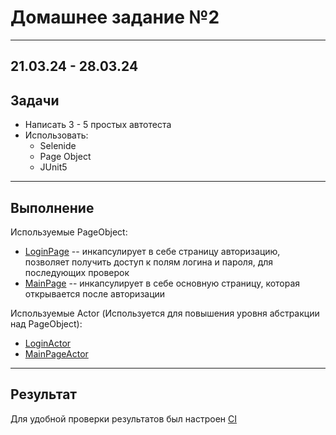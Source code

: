# Домашнее задание №2
---
21.03.24 - 28.03.24
---

## Задачи

- Написать 3 - 5 простых автотеста
- Использовать:
	- Selenide
	- Page Object
	- JUnit5
---
## Выполнение

Используемые PageObject:
 - [LoginPage](src/test/java/ru/ok/model/LoginPage.java) -- инкапсулирует в себе страницу авторизацию, позволяет получить доступ к полям логина и пароля, для последующих проверок
 - [MainPage](src/test/java/ru/ok/model/MainPage.java) -- инкапсулирует в себе основную страницу, которая открывается после авторизации

Используемые Actor (Используется для повышения уровня абстракции над PageObject):
 - [LoginActor](src/test/java/ru/ok/model/LoginOrchestrator.java)
 - [MainPageActor](src/test/java/ru/ok/model/MainPageActor.java)

---
## Результат
Для удобной проверки результатов был настроен [CI](../.github/workflows/task2.yml)
